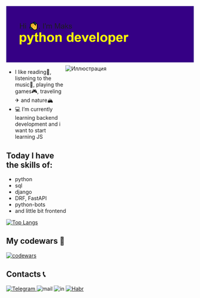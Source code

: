 <img src="https://raw.githubusercontent.com/xodiumx/xodiumx/main/header.png" alt="альтернативный текст">

<div class="container">
<img src="https://ltdfoto.ru/images/2022/11/27/72B3C86E-8DC5-478B-B11E-1435117D2DD6.jpg" width="340" height="340" alt="Иллюстрация" align="right" vspace="5" hspace="5">
</div>

- I like reading📖, listening to the music🎵, playing the games🎮, traveling✈ and nature🏔
- 💻 I’m currently learning backend development and i want to start learning JS

## Today I have the skills of:
  - python
  - sql
  - django
  - DRF, FastAPI
  - python-bots
  - and little bit frontend


[![Top Langs](https://github-readme-stats.vercel.app/api/top-langs/?username=xodiumx&layout=compact)](https://github.com/xodiumx/github-readme-stats)

## My codewars 🙂
[![codewars](https://www.codewars.com/users/oxdium/badges/large)](https://www.codewars.com/users/oxdium) 

## Contacts 📞

<div id="badges">
  <a href="https://t.me/maxalxeev">
    <img src="https://ltdfoto.ru/images/2022/11/27/12121I_MONTAZNAY-OBLAST-1.png" alt="Telegram"/>
  </a>
  <img src="https://ltdfoto.ru/images/2022/11/27/12121I_MONTAZNAY-OBLAST-1-KOPIY.png" alt="mail"/>
  <img src="https://ltdfoto.ru/images/2022/11/27/IN_MONTAZNAY-OBLAST-1-KOPIY-4e7b0c737412228c4.png" alt="in"/>
  <a href="https://career.habr.com/oxdium">
    <img src="https://ltdfoto.ru/images/2022/11/27/KNOPOCKA_MONTAZNAY_OBLAST_1_KOPIY_2.png" alt="Habr"/>
  </a>
</div>
